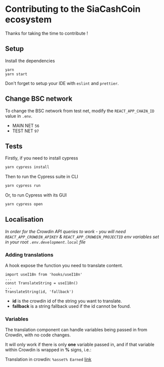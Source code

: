 # Contributing to the SiaCashCoin ecosystem

Thanks for taking the time to contribute !


## Setup

Install the dependencies

```shell
yarn
yarn start
```

Don't forget to setup your IDE with `eslint` and `prettier`.

## Change BSC network

To change the BSC network from test net, modify the `REACT_APP_CHAIN_ID` value in `.env`.

- MAIN NET `56`
- TEST NET `97`

## Tests

Firstly, if you need to install cypress

```js
yarn cypress install
```

Then to run the Cypress suite in CLI

```js
yarn cypress run
```

Or, to run Cypress with its GUI

```js
yarn cypress open
```

## Localisation

_In order for the Crowdin API queries to work - you will need `REACT_APP_CROWDIN_APIKEY` & `REACT_APP_CROWDIN_PROJECTID` env variables set in your root `.env.development.local` file_

### Adding translations

A hook expose the function you need to translate content.

```
import useI18n from 'hooks/useI18n'
...
const TranslateString = useI18n()
...
TranslateString(id, 'fallback')
```

- **id** is the crowdin id of the string you want to translate.
- **fallback** is a string fallback used if the id cannot be found.

### Variables

The translation component can handle variables being passed in from Crowdin, with no code changes.

It will only work if there is only **one** variable passed in, and if that variable within Crowdin is wrapped in **%** signs, i.e.:

Translation in crowdin: `%asset% Earned` [link](https://crowdin.com/translate/pancakeswap/8/en-de#330)
